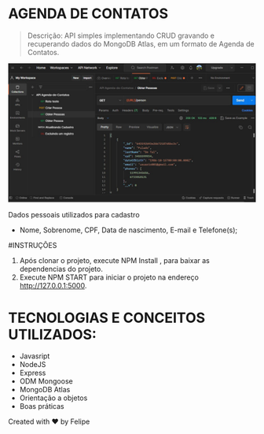 # AGENDA DE CONTATOS
> Descrição: API simples implementando CRUD gravando e recuperando dados do MongoDB Atlas, em um formato de Agenda de Contatos.

<img src="./preview.jpg" width="700px"/>

Dados pessoais utilizados para cadastro
 - Nome, Sobrenome, CPF, Data de nascimento, E-mail e Telefone(s);
 
#INSTRUÇÕES
1. Após clonar o projeto, execute NPM Install , para baixar as dependencias do projeto.
2. Execute NPM START para iniciar o projeto na endereço http://127.0.0.1:5000.

# TECNOLOGIAS E CONCEITOS UTILIZADOS:
- Javasript
- NodeJS
- Express
- ODM Mongoose
- MongoDB Atlas
- Orientação a objetos
- Boas práticas

Created with ❤ by Felipe
